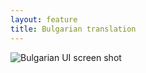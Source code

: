 ```yaml
---
layout: feature
title: Bulgarian translation
---
```


![Bulgarian UI screen shot](http://i59.tinypic.com/rs8xw7.png)
